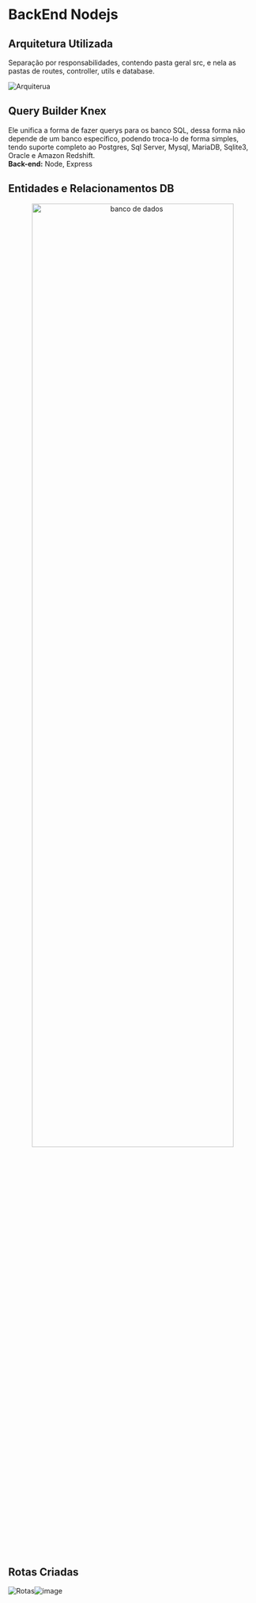 # BackEnd Nodejs

## Arquitetura Utilizada
Separação por responsabilidades, contendo pasta geral src, e nela as pastas de routes, controller, utils e database.

<img src="https://user-images.githubusercontent.com/107257951/196453236-99a01ffd-cf73-4701-baa3-4f04ebb320c1.png" alt="Arquiterua">

## Query Builder Knex
Ele unifica a forma de fazer querys para os banco SQL, dessa forma não depende de um banco específico, podendo troca-lo de forma simples, tendo suporte completo ao Postgres, Sql Server, Mysql, MariaDB, Sqlite3, Oracle e Amazon Redshift.<br>
**Back-end:** Node, Express

## Entidades e Relacionamentos DB 
<div align="center">
  <img  width="90%" height="70%"  src="https://user-images.githubusercontent.com/107257951/196451510-f2b02c3a-d866-4fcf-8021-429ad7cc335d.PNG" alt="banco de dados">
</div>

## Rotas Criadas
<div style="display:flex">
  <img src="https://user-images.githubusercontent.com/107257951/196457303-436aa64e-030e-4e5b-969d-ddd7120ebe35.PNG" alt="Rotas" >
  <img src="https://user-images.githubusercontent.com/107257951/196459905-6b024e5a-396e-4c21-8631-4d974f4c1bf6.png" alt="image">
</div>


